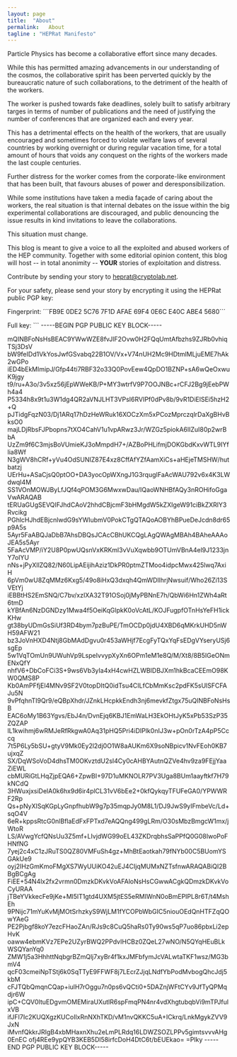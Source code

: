 ```yaml
---
layout: page
title:  "About"
permalink:   About
tagline : "HEPRat Manifesto"
---
```


Particle Physics has become a collaborative effort since many decades.

While this has permitted amazing advancements in our understanding of the cosmos, the collaborative spirit has been perverted quickly by the bureaucratic nature of such collaborations, to the detriment of the health of the workers.

The worker is pushed towards fake deadlines, solely built to satisfy arbitrary targes in terms of number of publications and the need of justifying the number of conferences that are organized each and every year.

This has a detrimental effects on the health of the workers, that are usually encouraged and sometimes forced to violate welfare laws of several countries by working overnight or during regular vacation time, for a total amount of hours that voids any conquest on the rights of the workers made the last couple centuries.

Further distress for the worker comes from the corporate-like environment that has been built, that favours abuses of power and deresponsibilization.

While some institutions have taken a media façade of caring about the workers, the real situation is that internal debates on the issue within the big experimental collaborations are discouraged, and public denouncing the issue results in kind invitations to leave the collaborations.

This situation must change.

This blog is meant to give a voice to all the exploited and abused workers of the HEP community.
Together with some editorial opinion content, this blog will host -- in total anonimity -- **YOUR** stories of exploitation and distress.

Contribute by sending your story to <heprat@cryptolab.net>.

For your safety, please send your story by encrypting it using the HEPRat public PGP key:

Fingerprint: ´´´FB9E 0DE2 5C76 7F1D AFAE  69F4 0E6C E40C ABE4 5680´´´

Full key: ``` -----BEGIN PGP PUBLIC KEY BLOCK-----

mQINBFoNsHsBEAC9YWwWZE8fvJlF2Ovw0H2FQqUmtAfbzhs9ZJRb0vhiqTSj3DsV
bW9feIDd1VkYosJwfGSvabq22B1OV/Vx+V74nUH2Mc9HDtmlMLjuEME7hAk2wGPo
iED4bEkMlmipJ/Gfp44ti7RBF32o33Q0PovEew4QpDO1BZNP+sA6wQeOxwuK9jgy
t9/ru+A3o/3v5xz56jEpWWeKB/P+MY3wtrfV9P7OOJNBc+rCFJ2Bg9jEebPWh4a4
P5334h8x9t1u3W1dg4QR2aVNJLHT3VPsI6RVIPf0dPv8b/9vR1DiElSEi5hzH2+Q
pJTidgFqzN03/Dj1ARq17hDzHeWRuk16XOCzXm5xPCozMprczqlrDaXgBHvBksO0
majLDjRbsFJPbopns7tXO4CahV1u1vpARwz3Jr/WZGz5piokA6lIZuI80p2wrBbA
UzZm9f6C3mjsBoVUmieKJ3oMmpdH7+/AZBoPHLifmjDOKGbdKxvWTL9IYflia8Wf
N3gWV8hCRf+yVu4OdSUNIZ87E4xz8CffAfYZfAamXiCs+aHEjeTMSHW/hutbatzj
UErHu+ASaCjsQ0ptOO+DA3yocOpWXngJ1G3rqugIFaAcWAU792v6x4K3LWdwqI4M
SS1VOnMOWJByLfJQf4qPOM3G6MwxwDau/IQaoWNHBfAQy3nROHifoGgaVwARAQAB
tERUaGUgSEVQIFJhdCAoV2hhdCBjcmF3bHMgdW5kZXIgeW91ciBkZXRlY3Rvcikg
PGhlcHJhdEBjcnlwdG9sYWIubmV0PokCTgQTAQoAOBYhBPueDeJcdn8dr65p9A5s
5Ayr5FaABQJaDbB7AhsDBQsJCAcCBhUKCQgLAgQWAgMBAh4BAheAAAoJEA5s5Ayr
5FaAcVMP/iY2U8P0pwUQsnVxKRKml3vVuXqwbb9OTUmVBnA4el9J1233jnY7oIYU
nNs+jPyXIlZQ82/N60LipAEijihAziz1DkPR0ptmZTMoo4idpcMwx425lwq7AxiH
6pVm0wU8ZqMMz6Kxg5/49o8iHxQ3dxqh4QmWDllhrjNwsuif/Who26Zi13SVEtYj
iEBBtHS2EmSNQ/C7bv/xzIXA32T91OSoj0jMyPBNnE7h/QbWi6Hn1ZWh4aRt6tmD
kYBfAn6NzDGNDzy1Mwa4f5OeiKqGlpkK0oVcAtL/KOJFugpfOTnHsYeFH1ickKHw
gt38byUDmGsSiUf3RD4bym7pzBuPE/TmOCDp0jdU4XBD6qMKrkUHD5nWH59AFW21
bz3JoVnHXD4Ntj8GbMAdDgvu0r453aWHjf7EcgFyTQxYqFsEDgVYseryUSj6sgEp
5w1VqTOmUn9UWuhVp9LspeIvvypXyXn6OPm1eM1e8Q/M/Xt8/8B5IGeONmENxQfY
nhfV6+DbCoFCi3S+9ws6Vb3yIa4xH4cwHZLWBIDBJXm1hkBcaCEEmO98KW0QMS8P
Kb0AmPFfjEl4MNv9SF2V0topDItQ0idTsu4CILfCbMmKsc2pdFK5sUlSFCFAJu5N
9vPfqhnTI9Qr9/eQBpXhdr/JZnkLHcpkkEndh3nj6mevkfZtgx75uQINBFoNsHsB
EAC6oMy1B63Ygvs/EbJ4n/DvnEjq6KBJ1EmWaLH3EkOHtJyK5xPb53SzP35ZQZAP
lL1kwihmj6wRMJeRfRkgwA0Aq31pHQ5Pri4iDIPlk0nIJ3w+pOn0rTzA4pP5Cccq
7t5P6Ly5bSU+gtyV9Mk0Ey2l2dj0O1W8aAUKm6X9soNBpicv1NvFEoh0KB7ujxqZ
SX/DqWSoVoD4dhsTM0OKvztdU2sI4Cy0cAHBYAutnQZVe4hv9za9FEjjYaaZiEWL
cbMURiGtLHqZjpEQA6+ZpwBI+97D1uMKNOLR7PV3Uga8BUm1aayftkf7H79kNCdQ
3HWuxjxsiDelA0k6hx9d6ir4plCL31vV6bEe2+0kfQykqyTFUFeGA0/YPWWRF2Rp
Qs+pNyXISqKGpLyGnpfhubW9g7p35mqpJy0M8L1/DJ9JwS9yIFmbeVc/Ld+sqO4V
6eR+kppsRtcG0nlBflaEdFxFPTxd7eAQQng499gLRm/O30sMbzBmgcW1mx/jWtoR
LS/AVwgYcfQNsUu3Z5mf+LIvjdWG99oEL43ZKDrqbhsSaPPfQ0G08IwoPoFHNfNG
7yej2c4xC1zJRuTS0QZ80VMFuSh4gz+MhBtEaotkah79fNYb00C5BUomYSGAkUe9
oyj2IHzGmKmoFMgXS7WyUUiKO42uEJ4CIjqMUMxNZTsfnwARAQABiQI2BBgBCgAg
FiEE+54N4lx2fx2vrmn0DmzkDKvkVoAFAloNsHsCGwwACgkQDmzkDKvkVoCyURAA
jTBeYVkkecFe9jKe+Ml5lT1gtd4UXM5jtES5eRMIWnN0oBmEPIPL8r6T/t4MshEh
9PNijc71mYuKvMjMOtSrhzkyS9WjLM1fYCOPbWbGIC5niouOEdQnHTFZqQOwYAeG
PE2Pjbgf8koY7ezcFHaoZAn/RJs9c8CuQ5haRs0Ty90ws5qP7uo86pbxLi2epHvK
oaww4ebmKVz7EPe2UZyrBWQ2PPdvIHCBz0ZQeL27wNO/N5QYqHEuBLkWSQYanYq0
ZMW1j5a3HhhttNqbgrBZmQlj7xyBr4f1kxJMFbfymJcVALwtaTKF1wsz/MG3bmV4
qcF03cmeiNpTStj6k0SqTTyE9FFWF8j7LEcrZJjqLNdfYbPodMvbogQhcJdj5kbM
cFJTQbQmqnCQap+iulH7rOggu7n0ps6vQCti0+5DAZnjWFtCYv9JfTyQPMqdjr6W
ipC+CQV0ItuEDgvmOMEMiraUXutlR6spFmqPN4nr4vdXhgtubqbVi9mTPJfulxVB
ifJFI7Ic2KUQXgzKUCoIlxRnNXhTKD/vM1nvQKKC5uA+ICkrq/LnkMgykZVV9JxN
iMvnfQkkrJRIgB4xbMHaxnXhu2eLmPLRdq16LDWZSOZLPPv5gimtsvvvAHg0EnEC
ofj4REe9ypQYB3KEB5Dl58irfcDoH4DtC6t/bEUEkao=
=PIky
-----END PGP PUBLIC KEY BLOCK-----
```
